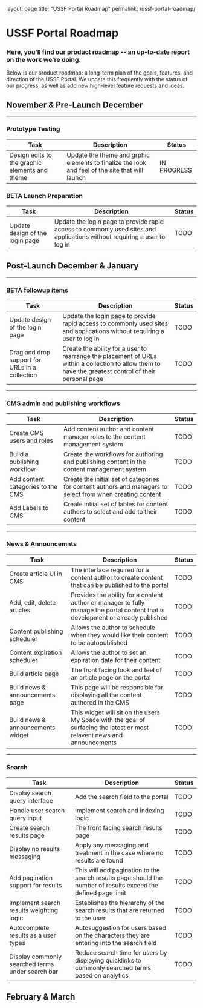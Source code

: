 layout: page
title: "USSF Portal Roadmap"
permalink: /ussf-portal-roadmap/

# USSF Portal Roadmap

### Here, you'll find our product roadmap -- an up-to-date report on the work we're doing. 

Below is our product roadmap: a long-term plan of the goals, features, and direction of the USSF Portal. We update this frequently with the status of our progress, as well as add new high-level feature requests and ideas. 

## November & Pre-Launch December
____________________________________________________
### Prototype Testing
| Task  | Description | Status |
| ------ | ------ | ------ |
| Design edits to the graphic elements and theme | Update the theme and grphic elements to finalize the look and feel of the site that will launch | IN PROGRESS |

### BETA Launch Preparation
| Task  | Description | Status |
| ------ | ------ | ------ |
| Update design of the login page | Update the login page to provide rapid access to commonly used sites and applications without requiring a user to log in | TODO |

## Post-Launch December & January
____________________________________________________
### BETA followup items
| Task  | Description | Status |
| ------ | ------ | ------ |
| Update design of the login page | Update the login page to provide rapid access to commonly used sites and applications without requiring a user to log in | TODO |
| Drag and drop support for URLs in a collection | Create the ability for a user to rearrange the placement of URLs within a collection to allow them to have the greatest control of their personal page | TODO |
____________________________________________________
### CMS admin and publishing workflows
| Task  | Description | Status |
| ------ | ------ | ------ |
| Create CMS users and roles | Add content author and content manager roles to the content management system | TODO |
| Build a publishing workflow | Create the workflows for authoring and publishing content in the content management system | TODO |
| Add content categories to the CMS | Create the initial set of categories for content authors and managers to select from when creating content | TODO |
| Add Labels to CMS | Create intiial set of lables for content authors to select and add to their content | TODO |

_____________________________________________________
### News & Announcemnts 
| Task  | Description | Status |
| ------ | ------ | ------ |
| Create article UI in CMS | The interface required for a content author to create content that can be published to the portal | TODO |
| Add, edit, delete articles | Provides the ability for a content author or manager to fully manage the portal content that is development or already published | TODO |
| Content publishing scheduler | Allows the author to schedule when they would like their content to be autopublished | TODO |
| Content expiration scheduler | Allows the author to set an expiration date for their content | TODO |
| Build article page | The front facing look and feel of an article page on the portal | TODO |
| Build news & announcements page | This page will be responsible for displaying all the content authored in the CMS | TODO |
| Build news & announcements widget | This widget will sit on the users My Space with the goal of surfacing the latest or most relavent news and announcements | TODO | 
______________________________________________________
### Search
| Task  | Description | Status |
| ------ | ------ | ------ |
| Display search query interface | Add the search field to the portal | TODO |
| Handle user search query input | Implement search and indexing logic | TODO |
| Create search results page | The front facing search results page | TODO |
| Display no results messaging | Apply any messaging and treatment in the case where no results are found | TODO |
| Add pagination support for results | This will add pagination to the search results page should the number of results exceed the defined page limit | TODO |
| Implement search results weighting logic | Establishes the hierarchy of the search results that are returned to the user | TODO |
| Autocomplete results as a user types | Autosuggestion for users based on the characters they are entering into the search field | TODO |
| Display commonly searched terms under search bar | Reduce search time for users by displaying quicklinks to commonly searched terms based on analytics | TODO |

## February & March
  

